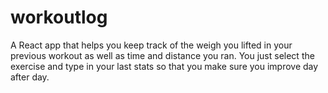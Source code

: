 # workoutlog
A React app that helps you keep track of the weigh you lifted in your previous workout as well as time and distance you ran. You just select the exercise and type in your last stats so that you make sure you improve day after day.
